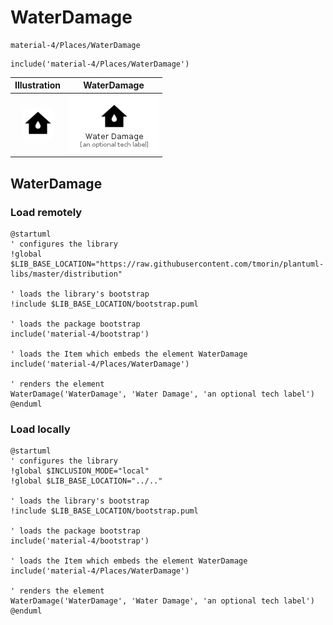 # WaterDamage


```text
material-4/Places/WaterDamage
```

```text
include('material-4/Places/WaterDamage')
```



| Illustration | WaterDamage |
| :---: | :---: |
| ![illustration for Illustration](../../material-4/Places/WaterDamage.png) | ![illustration for WaterDamage](../../material-4/Places/WaterDamage.Local.png) |




## WaterDamage

### Load remotely
```plantuml
@startuml
' configures the library
!global $LIB_BASE_LOCATION="https://raw.githubusercontent.com/tmorin/plantuml-libs/master/distribution"

' loads the library's bootstrap
!include $LIB_BASE_LOCATION/bootstrap.puml

' loads the package bootstrap
include('material-4/bootstrap')

' loads the Item which embeds the element WaterDamage
include('material-4/Places/WaterDamage')

' renders the element
WaterDamage('WaterDamage', 'Water Damage', 'an optional tech label')
@enduml
```

### Load locally
```plantuml
@startuml
' configures the library
!global $INCLUSION_MODE="local"
!global $LIB_BASE_LOCATION="../.."

' loads the library's bootstrap
!include $LIB_BASE_LOCATION/bootstrap.puml

' loads the package bootstrap
include('material-4/bootstrap')

' loads the Item which embeds the element WaterDamage
include('material-4/Places/WaterDamage')

' renders the element
WaterDamage('WaterDamage', 'Water Damage', 'an optional tech label')
@enduml
```


